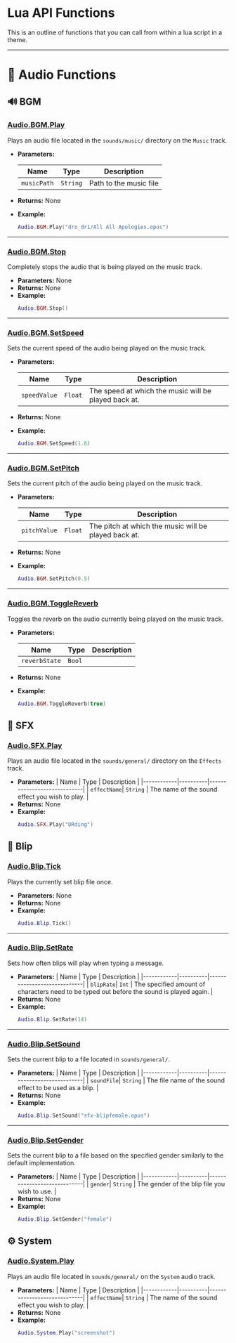 # Lua API Functions

This is an outline of functions that you can call from within a lua script in a theme.

---


# 📁 Audio Functions

## 🔊 BGM
### [Audio.BGM.Play](#Audio.BGM.Play)  
Plays an audio file located in the `sounds/music/` directory on the `Music` track.

- **Parameters:**

  | Name       | Type     | Description                 |
  |------------|----------|-----------------------------|
  | `musicPath`| `String` | Path to the music file      |

- **Returns:** None

- **Example:**
  ```lua
  Audio.BGM.Play("dro_dr1/All All Apologies.opus")
  ```

---

### [Audio.BGM.Stop](#Audio.BGM.Stop)  
Completely stops the audio that is being played on the music track.

- **Parameters:** None
- **Returns:** None
- **Example:**
  ```lua
  Audio.BGM.Stop()
  ```

---



### [Audio.BGM.SetSpeed](#Audio.BGM.Play)  
Sets the current speed of the audio being played on the music track.

- **Parameters:**

  | Name       | Type     | Description                 |
  |------------|----------|-----------------------------|
  | `speedValue`| `Float` | The speed at which the music will be played back at. |
- **Returns:** None
- **Example:**
  ```lua
  Audio.BGM.SetSpeed(1.6)
  ```

---


### [Audio.BGM.SetPitch](#Audio.BGM.Play) 
Sets the current pitch of the audio being played on the music track.

- **Parameters:**

  | Name       | Type     | Description                 |
  |------------|----------|-----------------------------|
  | `pitchValue`| `Float` | The pitch at which the music will be played back at. |
- **Returns:** None
- **Example:**
  ```lua
  Audio.BGM.SetPitch(0.5)
  ```

---


### [Audio.BGM.ToggleReverb](#Audio.BGM.ToggleReverb)  
Toggles the reverb on the audio currently being played on the music track. 

- **Parameters:**

  | Name       | Type     | Description                 |
  |------------|----------|-----------------------------|
  | `reverbState`| `Bool` |        |
- **Returns:** None
- **Example:**
  ```lua
  Audio.BGM.ToggleReverb(true)
  ```

## 🔔 SFX

### [Audio.SFX.Play](#Audio.SFX.Play)  
Plays an audio file located in the `sounds/general/` directory on the `Effects` track.

- **Parameters:**
  | Name       | Type     | Description                 |
  |------------|----------|-----------------------------|
  | `effectName`| `String` | The name of the sound effect you wish to play. |
- **Returns:** None
- **Example:**
  ```lua
  Audio.SFX.Play("DRding")
  ```

## 💬 Blip

### [Audio.Blip.Tick](#Audio.Blip.Tick)  
Plays the currently set blip file once. 

- **Parameters:** None
- **Returns:** None
- **Example:**
  ```lua
  Audio.Blip.Tick()
  ```
---

### [Audio.Blip.SetRate](#Audio.Blip.SetRate)    
Sets how often blips will play when typing a message. 

- **Parameters:**
  | Name       | Type     | Description                 |
  |------------|----------|-----------------------------|
  | `blipRate`| `Int` | The specified amount of characters need to be typed out before the sound is played again. |
- **Returns:** None
- **Example:**
  ```lua
  Audio.Blip.SetRate(14)
  ```
---

### [Audio.Blip.SetSound](#Audio.Blip.SetSound)   
Sets the current blip to a file located in `sounds/general/`. 

- **Parameters:**
  | Name       | Type     | Description                 |
  |------------|----------|-----------------------------|
  | `soundFile`| `String` | The file name of the sound effect to be used as a blip. |
- **Returns:** None
- **Example:**
  ```lua
  Audio.Blip.SetSound("sfx-blipfemale.opus")
  ```
--- 

### [Audio.Blip.SetGender](#Audio.Blip.SetGender)    
Sets the current blip to a file based on the specified gender similarly to the default implementation. 

- **Parameters:**
  | Name       | Type     | Description                 |
  |------------|----------|-----------------------------|
  | `gender`| `String` | The gender of the blip file you wish to use. |
- **Returns:** None
- **Example:**
  ```lua
  Audio.Blip.SetGender("female")
  ```

## ⚙ System

### [Audio.System.Play](#Audio.System.Play)  
Plays an audio file located in `sounds/general/` on the `System` audio track. 

- **Parameters:**
  | Name       | Type     | Description                 |
  |------------|----------|-----------------------------|
  | `effectName`| `String` | The name of the sound effect you wish to play. |
- **Returns:** None
- **Example:**
  ```lua
  Audio.System.Play("screenshot")
  ```